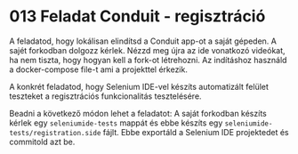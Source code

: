# 013 Feladat Conduit - regisztráció

A feladatod, hogy lokálisan elindítsd a Conduit app-ot a saját gépeden. A sajét forkodban dolgozz kérlek. Nézzd meg újra az ide vonatkozó videókat, ha nem tiszta, hogy hogyan kell a fork-ot létrehozni. 
Az indításhoz használd a docker-compose file-t ami a projekttel érkezik.

A konkrét feladatod, hogy Selenium IDE-vel készíts automatizált felület teszteket a regisztrációs funkcionalitás tesztelésére.

Beadni a következő módon lehet a feladatot:
A saját forkodban készíts kérlek egy `seleniumide-tests` mappát és ebbe készíts egy `seleniumide-tests/registration.side` fájlt. Ebbe exportáld a Selenium IDE projektedet és commitold azt be.
